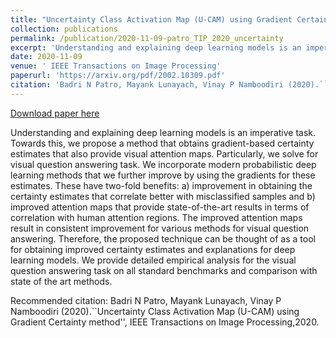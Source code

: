 ```yaml
---
title: "Uncertainty Class Activation Map (U-CAM) using Gradient Certainty method"
collection: publications
permalink: /publication/2020-11-09-patro_TIP_2020_uncertainty
excerpt: 'Understanding and explaining deep learning models is an imperative task. Towards this, we propose a method that obtains gradient-based certainty estimates that also provide visual attention maps. Particularly, we solve for visual question answering task. We incorporate modern probabilistic deep learning methods that we further improve by using the gradients for these estimates. These have two-fold benefits: a) improvement in obtaining the certainty estimates that correlate better with misclassified samples and b) improved attention maps that provide state-of-the-art results in terms of correlation with human attention regions. The improved attention maps result in consistent improvement for various methods for visual question answering. Therefore, the proposed technique can be thought of as a tool for obtaining improved certainty estimates and explanations for deep learning models. We provide detailed empirical analysis for the visual question answering task on all standard benchmarks and comparison with state of the art methods.'
date: 2020-11-09
venue: ' IEEE Transactions on Image Processing'
paperurl: 'https://arxiv.org/pdf/2002.10309.pdf'
citation: 'Badri N Patro, Mayank Lunayach, Vinay P Namboodiri (2020).``Uncertainty Class Activation Map (U-CAM) using Gradient Certainty method&apos;&apos;, IEEE Transactions on Image Processing,2020.'
---
```


<a href='https://arxiv.org/pdf/2002.10309.pdf'>Download paper here</a>

Understanding and explaining deep learning models is an imperative task. Towards this, we propose a method that obtains gradient-based certainty estimates that also provide visual attention maps. Particularly, we solve for visual question answering task. We incorporate modern probabilistic deep learning methods that we further improve by using the gradients for these estimates. These have two-fold benefits: a) improvement in obtaining the certainty estimates that correlate better with misclassified samples and b) improved attention maps that provide state-of-the-art results in terms of correlation with human attention regions. The improved attention maps result in consistent improvement for various methods for visual question answering. Therefore, the proposed technique can be thought of as a tool for obtaining improved certainty estimates and explanations for deep learning models. We provide detailed empirical analysis for the visual question answering task on all standard benchmarks and comparison with state of the art methods.

Recommended citation: Badri N Patro, Mayank Lunayach, Vinay P Namboodiri (2020).``Uncertainty Class Activation Map (U-CAM) using Gradient Certainty method'', IEEE Transactions on Image Processing,2020.
